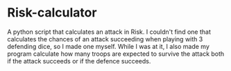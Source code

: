 # Risk-calculator
A python script that calculates an attack in Risk.
I couldn't find one that calculates the chances of an attack succeeding when playing with 3 defending dice, so I made one myself.
While I was at it, I also made my program calculate how many troops are expected to survive the attack both if the attack succeeds or if the defence succeeds.
